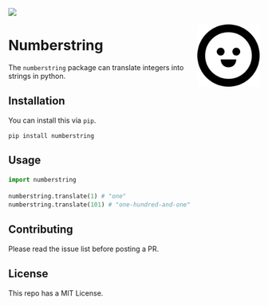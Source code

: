 ![](https://img.shields.io/github/license/koaning/readme-demo)

<img src="happyface.png" width=125 height=125 align="right">

# Numberstring 

The `numberstring` package can translate integers into strings in python. 


## Installation 

You can install this via `pip`. 

```
pip install numberstring
```

## Usage 

```python
import numberstring 

numberstring.translate(1) # "one"
numberstring.translate(101) # "one-hundred-and-one"
```

## Contributing 

Please read the issue list before posting a PR. 

## License

This repo has a MIT License. 
